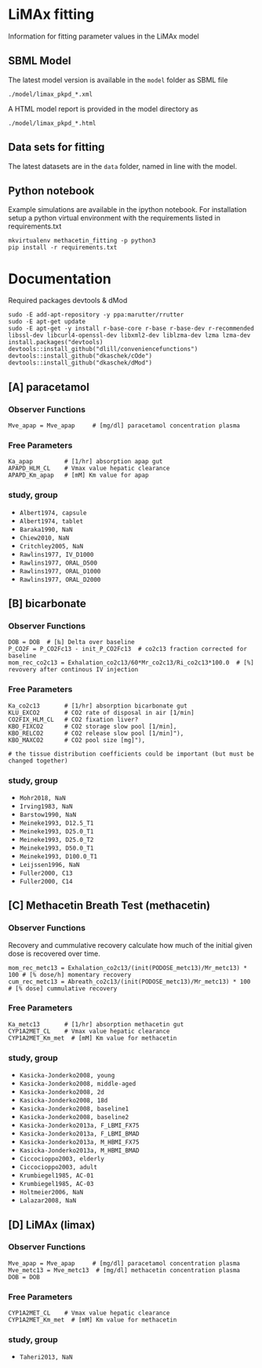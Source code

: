 # LiMAx fitting
Information for fitting parameter values in the LiMAx model

## SBML Model
The latest model version is available in the `model` folder as SBML file 
```
./model/limax_pkpd_*.xml
```
A HTML model report is provided in the model directory as
```
./model/limax_pkpd_*.html
```

## Data sets for fitting
The latest datasets are in the `data` folder, named in line with the model.

## Python notebook
Example simulations are available in the ipython notebook.
For installation setup a python virtual environment with the requirements listed
in requirements.txt
```
mkvirtualenv methacetin_fitting -p python3
pip install -r requirements.txt
```

# Documentation
Required packages devtools & dMod 
```
sudo -E add-apt-repository -y ppa:marutter/rrutter
sudo -E apt-get update
sudo -E apt-get -y install r-base-core r-base r-base-dev r-recommended libssl-dev libcurl4-openssl-dev libxml2-dev liblzma-dev lzma lzma-dev
install.packages("devtools)
devtools::install_github("dlill/conveniencefunctions")
devtools::install_github("dkaschek/cOde")
devtools::install_github("dkaschek/dMod")
```

## [A] paracetamol

### Observer Functions
```
Mve_apap = Mve_apap     # [mg/dl] paracetamol concentration plasma
```

### Free Parameters
```
Ka_apap         # [1/hr] absorption apap gut
APAPD_HLM_CL    # Vmax value hepatic clearance
APAPD_Km_apap   # [mM] Km value for apap
```

### study, group
* `Albert1974, capsule`
* `Albert1974, tablet`
* `Baraka1990, NaN`
* `Chiew2010, NaN`
* `Critchley2005, NaN`
* `Rawlins1977, IV_D1000`
* `Rawlins1977, ORAL_D500`
* `Rawlins1977, ORAL_D1000`
* `Rawlins1977, ORAL_D2000`

## [B] bicarbonate

### Observer Functions
```
DOB = DOB  # [‰] Delta over baseline
P_CO2F = P_CO2Fc13 - init_P_CO2Fc13  # co2c13 fraction corrected for baseline  
mom_rec_co2c13 = Exhalation_co2c13/60*Mr_co2c13/Ri_co2c13*100.0  # [%] revovery after continous IV injection
```

### Free Parameters
```
Ka_co2c13       # [1/hr] absorption bicarbonate gut
KLU_EXCO2       # CO2 rate of disposal in air [1/min]
CO2FIX_HLM_CL   # CO2 fixation liver?
KBO_FIXCO2      # CO2 storage slow pool [1/min],
KBO_RELCO2      # CO2 release slow pool [1/min]"),
KBO_MAXCO2      # CO2 pool size [mg]"),

# the tissue distribution coefficients could be important (but must be changed together)
```

### study, group
* `Mohr2018, NaN`
* `Irving1983, NaN`
* `Barstow1990, NaN`
* `Meineke1993, D12.5_T1`
* `Meineke1993, D25.0_T1`
* `Meineke1993, D25.0_T2`
* `Meineke1993, D50.0_T1`
* `Meineke1993, D100.0_T1`
* `Leijssen1996, NaN`
* `Fuller2000, C13`
* `Fuller2000, C14`


## [C] Methacetin Breath Test (methacetin)

### Observer Functions
Recovery and cummulative recovery calculate how much of the initial given dose is recovered over
time.
```
mom_rec_metc13 = Exhalation_co2c13/(init(PODOSE_metc13)/Mr_metc13) * 100 # [% dose/h] momentary recovery
cum_rec_metc13 = Abreath_co2c13/(init(PODOSE_metc13)/Mr_metc13) * 100  # [% dose] cummulative recovery
```

### Free Parameters
```
Ka_metc13       # [1/hr] absorption methacetin gut
CYP1A2MET_CL    # Vmax value hepatic clearance
CYP1A2MET_Km_met  # [mM] Km value for methacetin
```

### study, group
* `Kasicka-Jonderko2008, young`
* `Kasicka-Jonderko2008, middle-aged`
* `Kasicka-Jonderko2008, 2d`
* `Kasicka-Jonderko2008, 18d`
* `Kasicka-Jonderko2008, baseline1`
* `Kasicka-Jonderko2008, baseline2`
* `Kasicka-Jonderko2013a, F_LBMI_FX75`
* `Kasicka-Jonderko2013a, F_LBMI_BMAD`
* `Kasicka-Jonderko2013a, M_HBMI_FX75`
* `Kasicka-Jonderko2013a, M_HBMI_BMAD`
* `Ciccocioppo2003, elderly`
* `Ciccocioppo2003, adult`
* `Krumbiegel1985, AC-01`
* `Krumbiegel1985, AC-03`
* `Holtmeier2006, NaN`
* `Lalazar2008, NaN`


## [D] LiMAx (limax)

### Observer Functions
```
Mve_apap = Mve_apap     # [mg/dl] paracetamol concentration plasma
Mve_metc13 = Mve_metc13  # [mg/dl] methacetin concentration plasma
DOB = DOB
```

### Free Parameters
```
CYP1A2MET_CL    # Vmax value hepatic clearance
CYP1A2MET_Km_met  # [mM] Km value for methacetin
```

### study, group
* `Taheri2013, NaN`